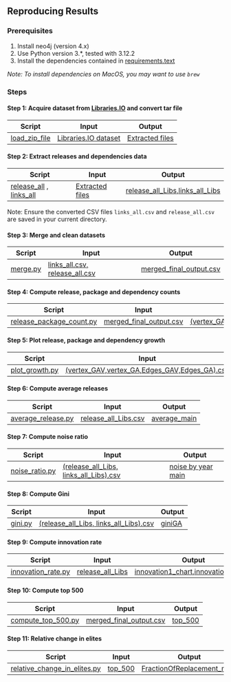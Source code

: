 ## Reproducing Results



### Prerequisites

1. Install neo4j (version 4.x)
2. Use Python version 3.*, tested with 3.12.2
3. Install the dependencies contained in [requirements.text](https://github.com/anonymous-userr/AnonymizedRepo/blob/main/requirements.txt)

*Note: To install dependencies on MacOS, you may want to use `brew`*


### Steps

#### Step 1: Acquire dataset from [Libraries.IO](https://doi.org/10.5281/zenodo.3626071) and convert tar file

| Script | Input | Output |
| --- | --- | --- |
|[load_zip_file](https://github.com/anonymous-userr/AnonymizedRepo/blob/main/scripts/load_zip_file.py) |[Libraries.IO dataset](https://doi.org/10.5281/zenodo.3626071)  |[Extracted files](https://doi.org/10.5281/zenodo.15093005)





#### Step 2: Extract releases and dependencies data 

| Script | Input | Output |
| --- | --- | --- |
|[release_all](https://github.com/anonymous-userr/AnonymizedRepo/blob/main/scripts/release_all.py) , [links_all](https://github.com/anonymous-userr/AnonymizedRepo/blob/main/scripts/links_all.py)|[Extracted files](https://doi.org/10.5281/zenodo.15093005)  |[release_all_Libs,links_all_Libs](https://doi.org/10.5281/zenodo.15093005)



Note: Ensure the converted CSV files `links_all.csv` and `release_all.csv` are saved in your current directory.

#### Step 3: Merge and clean datasets 

| Script | Input | Output |
| --- | --- | --- |
|[merge.py](https://github.com/anonymous-userr/AnonymizedRepo/blob/main/scripts/merge.py)|[links_all.csv, release_all.csv](https://doi.org/10.5281/zenodo.15093005) |[merged_final_output.csv](https://doi.org/10.5281/zenodo.15093005)


#### Step 4: Compute release, package and dependency counts
| Script | Input | Output |
| --- | --- | --- |
|[release_package_count.py](https://github.com/anonymous-userr/AnonymizedRepo/blob/main/scripts/release_package_counts.py)|  [merged_final_output.csv](https://doi.org/10.5281/zenodo.15093005)| [(vertex_GAV,vertex_GA,Edges_GAV,Edges_GA).csv](https://doi.org/10.5281/zenodo.15093005)|



#### Step 5: Plot release, package and dependency growth
| Script | Input | Output |
| --- | --- | --- |
|[plot_growth.py](https://github.com/anonymous-userr/AnonymizedRepo/blob/main/scripts/plot_growth.py)|[(vertex_GAV,vertex_GA,Edges_GAV,Edges_GA).csv](https://doi.org/10.5281/zenodo.15093005)|[plots](https://github.com/anonymous-userr/AnonymizedRepo/tree/main/plots)|


#### Step 6: Compute average releases
| Script | Input | Output |
| --- | --- | --- |
|[average_release.py](https://github.com/anonymous-userr/AnonymizedRepo/blob/main/scripts/average_release.py)| [release_all_Libs.csv](https://doi.org/10.5281/zenodo.15093005) |[average_main](https://github.com/anonymous-userr/AnonymizedRepo/blob/main/plots/average_main.png) |


#### Step 7: Compute noise ratio
| Script | Input | Output |
| ---| --- | --- |
|[noise_ratio.py](https://github.com/anonymous-userr/AnonymizedRepo/blob/main/scripts/noise_ratio.py)| [(release_all_Libs, links_all_Libs).csv](https://doi.org/10.5281/zenodo.15093005)  |[noise by year main](https://github.com/anonymous-userr/AnonymizedRepo/blob/main/plots/noise%20by%20year%20main.png)|

#### Step 8: Compute Gini
| Script | Input | Output |
| ---| --- | --- |
|[gini.py](https://github.com/anonymous-userr/AnonymizedRepo/blob/main/scripts/gini.py)| [(release_all_Libs, links_all_Libs).csv](https://doi.org/10.5281/zenodo.15093005) |[giniGA](https://github.com/anonymous-userr/AnonymizedRepo/blob/main/plots/gini_GA(-2020).png)|



#### Step 9: Compute innovation rate
| Script | Input | Output |
| ---| --- | --- |
|[innovation_rate.py](https://github.com/anonymous-userr/AnonymizedRepo/blob/main/scripts/innovation_rate.py)| [release_all_Libs](https://doi.org/10.5281/zenodo.15093005) |[innovation1_chart,innovation2_chart](https://github.com/anonymous-userr/AnonymizedRepo/tree/main/plots)|


#### Step 10: Compute top 500
| Script | Input | Output |
| ---| --- | --- |
|[compute_top_500.py](https://github.com/anonymous-userr/AnonymizedRepo/blob/main/scripts/compute_top_500.py)| [merged_final_output.csv](https://doi.org/10.5281/zenodo.15093005) |[top_500](https://doi.org/10.5281/zenodo.15093005)|


#### Step 11: Relative change in elites
| Script | Input | Output |
| ---| --- | --- |
|[relative_change_in_elites.py](https://github.com/anonymous-userr/AnonymizedRepo/blob/main/scripts/relative_change_in_elites.py)| [top_500](https://doi.org/10.5281/zenodo.15093005) |[FractionOfReplacement_main](https://github.com/anonymous-userr/AnonymizedRepo/blob/main/plots/FractionOfReplacement_main.png)|




